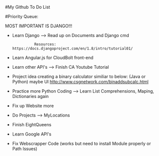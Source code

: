 #My Github To Do List

#Priority Queue:

MOST IMPORTANT IS DJANGO!!!

* Learn Django --> Read up on Documents and Django cmd

				Resources: https://docs.djangoproject.com/en/1.8/intro/tutorial01/


* Learn Angular.js for CloudBolt front-end
* Learn other API's --> Finish CA Youtube Tutorial
* Project idea creating a binary calculator similiar to below: (Java or Python) maybe UI
				http://www.csgnetwork.com/binaddsubcalc.html
* Practice more Python Coding --> Learn List Comprehensions, Maping, Dictionaries again
* Fix up Website more
* Do Projects --> MyLocations 
* Finish EightQueens
* Learn Google API's
* Fix Webscrapper Code (works but need to install Module properly or Path Issues)
